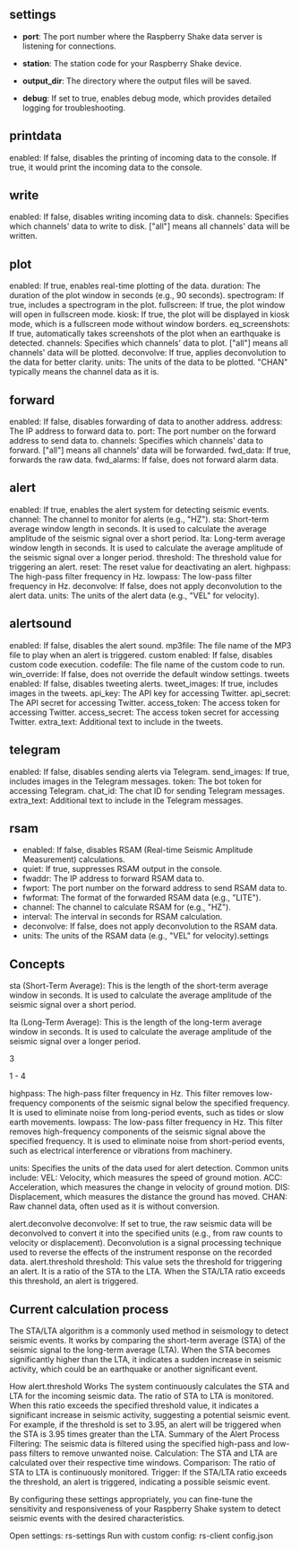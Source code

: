 ## settings
- **port**: The port number where the Raspberry Shake data server is listening for connections.

- **station**: The station code for your Raspberry Shake device.

- **output_dir**: The directory where the output files will be saved.

- **debug**: If set to true, enables debug mode, which provides detailed logging for troubleshooting.

## printdata
enabled: If false, disables the printing of incoming data to the console. If true, it would print the incoming data to the console.

## write
enabled: If false, disables writing incoming data to disk.
channels: Specifies which channels' data to write to disk. ["all"] means all channels' data will be written.

## plot
enabled: If true, enables real-time plotting of the data.
duration: The duration of the plot window in seconds (e.g., 90 seconds).
spectrogram: If true, includes a spectrogram in the plot.
fullscreen: If true, the plot window will open in fullscreen mode.
kiosk: If true, the plot will be displayed in kiosk mode, which is a fullscreen mode without window borders.
eq_screenshots: If true, automatically takes screenshots of the plot when an earthquake is detected.
channels: Specifies which channels' data to plot. ["all"] means all channels' data will be plotted.
deconvolve: If true, applies deconvolution to the data for better clarity.
units: The units of the data to be plotted. "CHAN" typically means the channel data as it is.

## forward
enabled: If false, disables forwarding of data to another address.
address: The IP address to forward data to.
port: The port number on the forward address to send data to.
channels: Specifies which channels' data to forward. ["all"] means all channels' data will be forwarded.
fwd_data: If true, forwards the raw data.
fwd_alarms: If false, does not forward alarm data.

## alert
enabled: If true, enables the alert system for detecting seismic events.
channel: The channel to monitor for alerts (e.g., "HZ").
sta: Short-term average window length in seconds. It is used to calculate the average amplitude of the seismic signal over a short period.
lta: Long-term average window length in seconds. It is used to calculate the average amplitude of the seismic signal over a longer period.
threshold: The threshold value for triggering an alert.
reset: The reset value for deactivating an alert.
highpass: The high-pass filter frequency in Hz.
lowpass: The low-pass filter frequency in Hz.
deconvolve: If false, does not apply deconvolution to the alert data.
units: The units of the alert data (e.g., "VEL" for velocity).

## alertsound
enabled: If false, disables the alert sound.
mp3file: The file name of the MP3 file to play when an alert is triggered.
custom
enabled: If false, disables custom code execution.
codefile: The file name of the custom code to run.
win_override: If false, does not override the default window settings.
tweets
enabled: If false, disables tweeting alerts.
tweet_images: If true, includes images in the tweets.
api_key: The API key for accessing Twitter.
api_secret: The API secret for accessing Twitter.
access_token: The access token for accessing Twitter.
access_secret: The access token secret for accessing Twitter.
extra_text: Additional text to include in the tweets.

## telegram
enabled: If false, disables sending alerts via Telegram.
send_images: If true, includes images in the Telegram messages.
token: The bot token for accessing Telegram.
chat_id: The chat ID for sending Telegram messages.
extra_text: Additional text to include in the Telegram messages.

## rsam
- enabled: If false, disables RSAM (Real-time Seismic Amplitude Measurement) calculations.
- quiet: If true, suppresses RSAM output in the console.
- fwaddr: The IP address to forward RSAM data to.
- fwport: The port number on the forward address to send RSAM data to.
- fwformat: The format of the forwarded RSAM data (e.g., "LITE").
- channel: The channel to calculate RSAM for (e.g., "HZ").
- interval: The interval in seconds for RSAM calculation.
- deconvolve: If false, does not apply deconvolution to the RSAM data.
- units: The units of the RSAM data (e.g., "VEL" for velocity).settings

## Concepts

sta (Short-Term Average): This is the length of the short-term average window in seconds. It is used to calculate the average amplitude of the seismic signal over a short period.

lta (Long-Term Average): This is the length of the long-term average window in seconds. It is used to calculate the average amplitude of the seismic signal over a longer period.

3

1 - 4

highpass: The high-pass filter frequency in Hz. This filter removes low-frequency components of the seismic signal below the specified frequency. It is used to eliminate noise from long-period events, such as tides or slow earth movements.
lowpass: The low-pass filter frequency in Hz. This filter removes high-frequency components of the seismic signal above the specified frequency. It is used to eliminate noise from short-period events, such as electrical interference or vibrations from machinery.

units: Specifies the units of the data used for alert detection. Common units include:
VEL: Velocity, which measures the speed of ground motion.
ACC: Acceleration, which measures the change in velocity of ground motion.
DIS: Displacement, which measures the distance the ground has moved.
CHAN: Raw channel data, often used as it is without conversion.

alert.deconvolve
deconvolve: If set to true, the raw seismic data will be deconvolved to convert it into the specified units (e.g., from raw counts to velocity or displacement). Deconvolution is a signal processing technique used to reverse the effects of the instrument response on the recorded data.
alert.threshold
threshold: This value sets the threshold for triggering an alert. It is a ratio of the STA to the LTA. When the STA/LTA ratio exceeds this threshold, an alert is triggered.

## Current calculation process

The STA/LTA algorithm is a commonly used method in seismology to detect seismic events. It works by comparing the short-term average (STA) of the seismic signal to the long-term average (LTA). When the STA becomes significantly higher than the LTA, it indicates a sudden increase in seismic activity, which could be an earthquake or another significant event.

How alert.threshold Works
The system continuously calculates the STA and LTA for the incoming seismic data.
The ratio of STA to LTA is monitored.
When this ratio exceeds the specified threshold value, it indicates a significant increase in seismic activity, suggesting a potential seismic event.
For example, if the threshold is set to 3.95, an alert will be triggered when the STA is 3.95 times greater than the LTA.
Summary of the Alert Process
Filtering: The seismic data is filtered using the specified high-pass and low-pass filters to remove unwanted noise.
Calculation: The STA and LTA are calculated over their respective time windows.
Comparison: The ratio of STA to LTA is continuously monitored.
Trigger: If the STA/LTA ratio exceeds the threshold, an alert is triggered, indicating a possible seismic event.

By configuring these settings appropriately, you can fine-tune the sensitivity and responsiveness of your Raspberry Shake system to detect seismic events with the desired characteristics.

Open settings: rs-settings
Run with custom config: rs-client config.json

